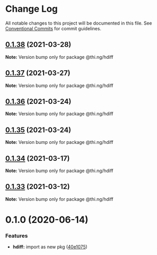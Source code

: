 # Change Log

All notable changes to this project will be documented in this file.
See [Conventional Commits](https://conventionalcommits.org) for commit guidelines.

## [0.1.38](https://github.com/thi-ng/umbrella/compare/@thi.ng/hdiff@0.1.37...@thi.ng/hdiff@0.1.38) (2021-03-28)

**Note:** Version bump only for package @thi.ng/hdiff





## [0.1.37](https://github.com/thi-ng/umbrella/compare/@thi.ng/hdiff@0.1.36...@thi.ng/hdiff@0.1.37) (2021-03-27)

**Note:** Version bump only for package @thi.ng/hdiff





## [0.1.36](https://github.com/thi-ng/umbrella/compare/@thi.ng/hdiff@0.1.35...@thi.ng/hdiff@0.1.36) (2021-03-24)

**Note:** Version bump only for package @thi.ng/hdiff





## [0.1.35](https://github.com/thi-ng/umbrella/compare/@thi.ng/hdiff@0.1.34...@thi.ng/hdiff@0.1.35) (2021-03-24)

**Note:** Version bump only for package @thi.ng/hdiff





## [0.1.34](https://github.com/thi-ng/umbrella/compare/@thi.ng/hdiff@0.1.33...@thi.ng/hdiff@0.1.34) (2021-03-17)

**Note:** Version bump only for package @thi.ng/hdiff





## [0.1.33](https://github.com/thi-ng/umbrella/compare/@thi.ng/hdiff@0.1.32...@thi.ng/hdiff@0.1.33) (2021-03-12)

**Note:** Version bump only for package @thi.ng/hdiff





# 0.1.0 (2020-06-14)


### Features

* **hdiff:** import as new pkg ([40e1075](https://github.com/thi-ng/umbrella/commit/40e10755ca520d5d850da98d07b40f9339310318))
